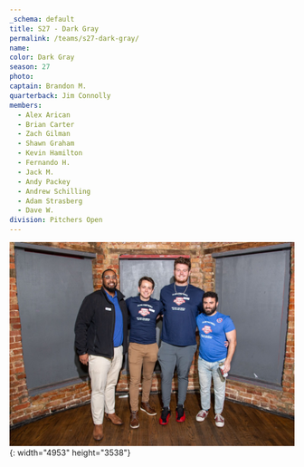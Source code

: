 ```yaml
---
_schema: default
title: S27 - Dark Gray
permalink: /teams/s27-dark-gray/
name:
color: Dark Gray
season: 27
photo:
captain: Brandon M.
quarterback: Jim Connolly
members:
  - Alex Arican
  - Brian Carter
  - Zach Gilman
  - Shawn Graham
  - Kevin Hamilton
  - Fernando H.
  - Jack M.
  - Andy Packey
  - Andrew Schilling
  - Adam Strasberg
  - Dave W.
division: Pitchers Open
---
```

![](/img/da2-7066.jpg){: width="4953" height="3538"}